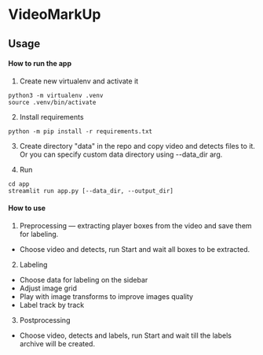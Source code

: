 # VideoMarkUp

## Usage

#### How to run the app

1. Create new virtualenv and activate it
```
python3 -m virtualenv .venv
source .venv/bin/activate
```

2. Install requirements
```
python -m pip install -r requirements.txt
```

3. Create directory "data" in the repo and copy video and detects files to it.
Or you can specify custom data directory using --data_dir arg.

4. Run
```
cd app
streamlit run app.py [--data_dir, --output_dir]
```

#### How to use

1. Preprocessing — extracting player boxes from the video and save them for labeling.

- Choose video and detects, run Start and wait all boxes to be extracted.

2. Labeling

- Choose data for labeling on the sidebar
- Adjust image grid
- Play with image transforms to improve images quality
- Label track by track

3. Postprocessing

- Choose video, detects and labels, run Start and wait till the labels archive will be created.
